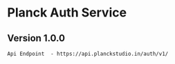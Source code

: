 # Planck Auth Service

## Version 1.0.0

```
Api Endpoint  - https://api.planckstudio.in/auth/v1/
```
